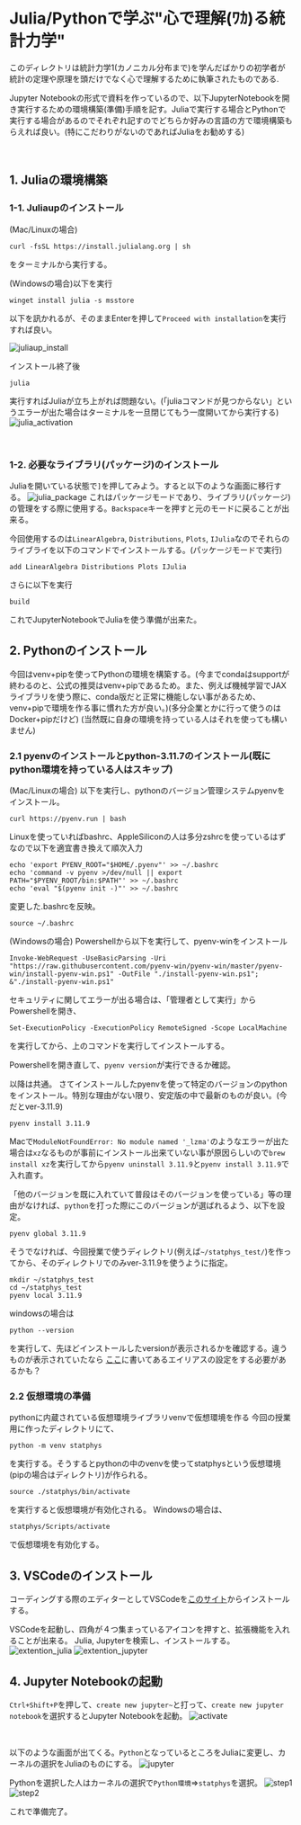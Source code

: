 # Julia/Pythonで学ぶ"心で理解(ﾜｶ)る統計力学"

このディレクトリは統計力学1(カノニカル分布まで)を学んだばかりの初学者が統計の定理や原理を頭だけでなく心で理解するために執筆されたものである.

Jupyter Notebookの形式で資料を作っているので、以下JupyterNotebookを開き実行するための環境構築(準備)手順を記す。Juliaで実行する場合とPythonで実行する場合があるのでそれぞれ記すのでどちらか好みの言語の方で環境構築もらえれば良い。(特にこだわりがないのであればJuliaをお勧めする)

<br>


## 1. Juliaの環境構築

### 1-1. Juliaupのインストール

(Mac/Linuxの場合)
```
curl -fsSL https://install.julialang.org | sh
```
をターミナルから実行する。

(Windowsの場合)以下を実行
```
winget install julia -s msstore
```
以下を訊かれるが、そのままEnterを押して`Proceed with installation`を実行すれば良い。

![juliaup_install](./Juliaup_Install.jpeg)

インストール終了後
```
julia
```
実行すればJuliaが立ち上がれば問題ない。(「juliaコマンドが見つからない」というエラーが出た場合はターミナルを一旦閉じてもう一度開いてから実行する)
![julia_activation](./julia_activation.png)

<br>

### 1-2. 必要なライブラリ(パッケージ)のインストール
Juliaを開いている状態で`]`を押してみよう。すると以下のような画面に移行する。
![julia_package](./julia_package.png)
これはパッケージモードであり、ライブラリ(パッケージ)の管理をする際に使用する。`Backspace`キーを押すと元のモードに戻ることが出来る。

今回使用するのは`LinearAlgebra`, `Distributions`, `Plots`, `IJulia`なのでそれらのライブライを以下のコマンドでインストールする。(パッケージモードで実行)
```
add LinearAlgebra Distributions Plots IJulia
```
さらに以下を実行
```
build
```
これでJupyterNotebookでJuliaを使う準備が出来た。


## 2. Pythonのインストール
今回はvenv+pipを使ってPythonの環境を構築する。(今までcondaはsupportが終わるのと、公式の推奨はvenv+pipであるため。また、例えば機械学習でJAXライブラリを使う際に、conda版だと正常に機能しない事があるため、venv+pipで環境を作る事に慣れた方が良い。)(多分企業とかに行って使うのはDocker+pipだけど)
(当然既に自身の環境を持っている人はそれを使っても構いません)

### 2.1 pyenvのインストールとpython-3.11.7のインストール(既にpython環境を持っている人はスキップ)
(Mac/Linuxの場合)
以下を実行し、pythonのバージョン管理システムpyenvをインストール。
```
curl https://pyenv.run | bash
```
Linuxを使っていればbashrc、AppleSiliconの人は多分zshrcを使っているはずなので以下を適宜書き換えて順次入力
```
echo 'export PYENV_ROOT="$HOME/.pyenv"' >> ~/.bashrc
echo 'command -v pyenv >/dev/null || export PATH="$PYENV_ROOT/bin:$PATH"' >> ~/.bashrc
echo 'eval "$(pyenv init -)"' >> ~/.bashrc
```
変更した.bashrcを反映。
```
source ~/.bashrc
```

(Windowsの場合)
Powershellから以下を実行して、pyenv-winをインストール
```
Invoke-WebRequest -UseBasicParsing -Uri "https://raw.githubusercontent.com/pyenv-win/pyenv-win/master/pyenv-win/install-pyenv-win.ps1" -OutFile "./install-pyenv-win.ps1"; &"./install-pyenv-win.ps1"
```
セキュリティに関してエラーが出る場合は、「管理者として実行」からPowershellを開き、
```
Set-ExecutionPolicy -ExecutionPolicy RemoteSigned -Scope LocalMachine
```
を実行してから、上のコマンドを実行してインストールする。

Powershellを開き直して、`pyenv version`が実行できるか確認。

以降は共通。
さてインストールしたpyenvを使って特定のバージョンのpythonをインストール。特別な理由がない限り、安定版の中で最新のものが良い。(今だとver-3.11.9)
```
pyenv install 3.11.9
```
Macで`ModuleNotFoundError: No module named '_lzma'`のようなエラーが出た場合は`xz`なるものが事前にインストール出来ていない事が原因らしいので`brew install xz`を実行してから`pyenv uninstall 3.11.9`と`pyenv install 3.11.9`で入れ直す。

「他のバージョンを既に入れていて普段はそのバージョンを使っている」等の理由がなければ、`python`を打った際にこのバージョンが選ばれるよう、以下を設定。
```
pyenv global 3.11.9
```
そうでなければ、今回授業で使うディレクトリ(例えば`~/statphys_test/`)を作ってから、そのディレクトリでのみver-3.11.9を使うように指定。
```
mkdir ~/statphys_test
cd ~/statphys_test
pyenv local 3.11.9
```
windowsの場合は
```
python --version
```
を実行して、先ほどインストールしたversionが表示されるかを確認する。違うものが表示されていたなら
[ここ](https://qiita.com/probabilityhill/items/9a22f395a1e93206c846)に書いてあるエイリアスの設定をする必要があるかも？



### 2.2 仮想環境の準備
pythonに内蔵されている仮想環境ライブラリvenvで仮想環境を作る
今回の授業用に作ったディレクトリにて、
```
python -m venv statphys
```
を実行する。そうするとpythonの中のvenvを使ってstatphysという仮想環境(pipの場合はディレクトリ)が作られる。

```
source ./statphys/bin/activate
```
を実行すると仮想環境が有効化される。
Windowsの場合は、
```
statphys/Scripts/activate
```
で仮想環境を有効化する。



## 3. VSCodeのインストール　
コーディングする際のエディターとしてVSCodeを[このサイト](https://code.visualstudio.com/download)からインストールする。

VSCodeを起動し、四角が４つ集まっているアイコンを押すと、拡張機能を入れることが出来る。
Julia, Jupyterを検索し、インストールする。
![extention_julia](./extention_julia.png)
![extention_jupyter](./extention_jupyter.png)

## 4. Jupyter Notebookの起動
`Ctrl+Shift+P`を押して、`create new jupyter~`と打って、`create new jupyter notebook`を選択するとJupyter Notebookを起動。
![activate](create_new.png)

<br>

以下のような画面が出てくる。`Python`となっているところをJuliaに変更し、カーネルの選択をJuliaのものにする。
![jupyter](jupyter.png)

Pythonを選択した人はカーネルの選択で`Python環境`=>`statphys`を選択。
![step1](step1.png)
![step2](step2.png)

これで準備完了。
